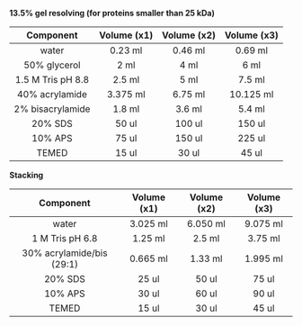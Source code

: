 **13.5% gel resolving (for proteins smaller than 25 kDa)**

|     Component     | Volume (x1) | Volume (x2) | Volume (x3) |
| :---------------: | :---------: | :---------: | :---------: |
|       water       |   0.23 ml   |   0.46 ml   |   0.69 ml   |
|   50% glycerol    |    2 ml     |    4 ml     |    6 ml     |
| 1.5 M Tris pH 8.8 |   2.5 ml    |    5 ml     |   7.5 ml    |
|  40% acrylamide   |  3.375 ml   |   6.75 ml   |  10.125 ml  |
| 2% bisacrylamide  |   1.8 ml    |   3.6 ml    |   5.4 ml    |
|      20% SDS      |    50 ul    |   100 ul    |   150 ul    |
|      10% APS      |    75 ul    |   150 ul    |   225 ul    |
|       TEMED       |    15 ul    |    30 ul    |    45 ul    |

**Stacking**

|         Component         | Volume (x1) | Volume (x2) | Volume (x3) |
| :-----------------------: | :---------: | :---------: | :---------: |
|           water           |  3.025 ml   |  6.050 ml   |  9.075 ml   |
|      1 M Tris pH 6.8      |   1.25 ml   |   2.5 ml    |   3.75 ml   |
| 30% acrylamide/bis (29:1) |  0.665 ml   |   1.33 ml   |  1.995 ml   |
|          20% SDS          |    25 ul    |    50 ul    |    75 ul    |
|          10% APS          |    30 ul    |    60 ul    |    90 ul    |
|           TEMED           |    15 ul    |    30 ul    |    45 ul    |
